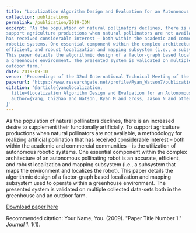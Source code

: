 ```yaml
---
title: "Localization Algorithm Design and Evaluation for an Autonomous Pollination Robot"
collection: publications
permalink: /publication/2019-ION
excerpt: 'As the population of natural pollinators declines, there is an increased desire to supplement their functionally artificially. To
support agriculture productions when natural pollinators are not available, a methodology for realizing artificial pollination that
has received considerable interest – both within the academic and commercial communities – is the utilization of autonomous
robotic systems. One essential component within the complex architecture of an autonomous pollinating robot is an accurate,
efficient, and robust localization and mapping subsystem (i.e., a subsystem that maps the environment and localizes the robot).
This paper details the algorithmic design of a factor-graph based localization and mapping subsystem used to operate within
a greenhouse environment. The presented system is validated on multiple collected data-sets both in the greenhouse and an
outdoor farm.'
date: 2019-09-10
venue: 'Proceedings of the 32nd International Technical Meeting of the Satellite Division of The Institute of Navigation (ION GNSS+ 2019)'
paperurl: 'https://www.researchgate.net/profile/Ryan_Watson7/publication/336452555_Localization_Algorithm_Design_and_Evaluation_for_an_Autonomous_Pollination_Robot/links/5db30b5192851c577ec34dfa/Localization-Algorithm-Design-and-Evaluation-for-an-Autonomous-Pollination-Robot.pdf'
citation: '@article{yanglocalization,
  title={Localization Algorithm Design and Evaluation for an Autonomous Pollination Robot},
  author={Yang, Chizhao and Watson, Ryan M and Gross, Jason N and others}
}'
---
```

As the population of natural pollinators declines, there is an increased desire to supplement their functionally artificially. To
support agriculture productions when natural pollinators are not available, a methodology for realizing artificial pollination that
has received considerable interest – both within the academic and commercial communities – is the utilization of autonomous
robotic systems. One essential component within the complex architecture of an autonomous pollinating robot is an accurate,
efficient, and robust localization and mapping subsystem (i.e., a subsystem that maps the environment and localizes the robot).
This paper details the algorithmic design of a factor-graph based localization and mapping subsystem used to operate within
a greenhouse environment. The presented system is validated on multiple collected data-sets both in the greenhouse and an
outdoor farm.

[Download paper here](https://www.researchgate.net/profile/Ryan_Watson7/publication/336452555_Localization_Algorithm_Design_and_Evaluation_for_an_Autonomous_Pollination_Robot/links/5db30b5192851c577ec34dfa/Localization-Algorithm-Design-and-Evaluation-for-an-Autonomous-Pollination-Robot.pdf)

Recommended citation: Your Name, You. (2009). "Paper Title Number 1." <i>Journal 1</i>. 1(1).
